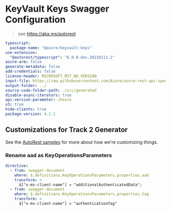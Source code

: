 # KeyVault Keys Swagger Configuration

> see https://aka.ms/autorest

```yaml
typescript:
  package-name: "@azure/keyvault-keys"
use-extension:
  "@autorest/typescript": "6.0.0-dev.20210111.1"
azure-arm: false
generate-metadata: false
add-credentials: false
license-header: MICROSOFT_MIT_NO_VERSION
input-file: https://raw.githubusercontent.com/Azure/azure-rest-api-specs/1e2c9f3ec93078da8078389941531359e274f32a/specification/keyvault/data-plane/Microsoft.KeyVault/stable/7.2/keys.json
output-folder: ../
source-code-folder-path: ./src/generated
disable-async-iterators: true
api-version-parameter: choice
v3: true
hide-clients: true
package-version: 4.2.1
```

## Customizations for Track 2 Generator

See the [AutoRest samples](https://github.com/Azure/autorest/tree/master/Samples/3b-custom-transformations)
for more about how we're customizing things.

### Rename aad as KeyOperationsParameters

```yaml
directive:
  - from: swagger-document
    where: $.definitions.KeyOperationsParameters.properties.aad
    transform: >
      $["x-ms-client-name"] = "additionalAuthenticatedData";
  - from: swagger-document
    where: $.definitions.KeyOperationsParameters.properties.tag
    transform: >
      $["x-ms-client-name"] = "authenticationTag"
```
